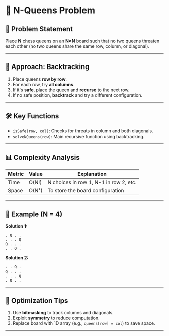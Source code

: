 # 👑 N-Queens Problem

## 🧩 Problem Statement

Place **N** chess queens on an **N×N** board such that no two queens threaten each other (no two queens share the same row, column, or diagonal).

---

## 🔁 Approach: Backtracking

1. Place queens **row by row**.
2. For each row, try **all columns**.
3. If it's **safe**, place the queen and **recurse** to the next row.
4. If no safe position, **backtrack** and try a different configuration.

---

## 🛠️ Key Functions

* `isSafe(row, col)`: Checks for threats in column and both diagonals.
* `solveNQueens(row)`: Main recursive function using backtracking.

---

## 📊 Complexity Analysis

| Metric | Value | Explanation                            |
| ------ | ----- | -------------------------------------- |
| Time   | O(N!) | N choices in row 1, N-1 in row 2, etc. |
| Space  | O(N²) | To store the board configuration       |

---

## 🧪 Example (N = 4)

**Solution 1:**

```
. Q . .
. . . Q
Q . . .
. . Q .
```

**Solution 2:**

```
. . Q .
Q . . .
. . . Q
. Q . .
```

---

## 🚀 Optimization Tips

1. Use **bitmasking** to track columns and diagonals.
2. Exploit **symmetry** to reduce computation.
3. Replace board with 1D array (e.g., `queens[row] = col`) to save space.
---